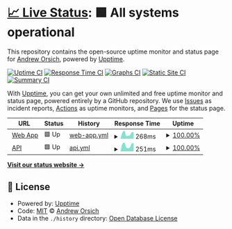 # [📈 Live Status](https://status.growthflags.com): <!--live status--> **🟩 All systems operational**

This repository contains the open-source uptime monitor and status page for [Andrew Orsich](paralect.com), powered by [Upptime](https://github.com/upptime/upptime).

[![Uptime CI](https://github.com/anorsich/growthflags-uptime/workflows/Uptime%20CI/badge.svg)](https://github.com/anorsich/growthflags-uptime/actions?query=workflow%3A%22Uptime+CI%22)
[![Response Time CI](https://github.com/anorsich/growthflags-uptime/workflows/Response%20Time%20CI/badge.svg)](https://github.com/anorsich/growthflags-uptime/actions?query=workflow%3A%22Response+Time+CI%22)
[![Graphs CI](https://github.com/anorsich/growthflags-uptime/workflows/Graphs%20CI/badge.svg)](https://github.com/anorsich/growthflags-uptime/actions?query=workflow%3A%22Graphs+CI%22)
[![Static Site CI](https://github.com/anorsich/growthflags-uptime/workflows/Static%20Site%20CI/badge.svg)](https://github.com/anorsich/growthflags-uptime/actions?query=workflow%3A%22Static+Site+CI%22)
[![Summary CI](https://github.com/anorsich/growthflags-uptime/workflows/Summary%20CI/badge.svg)](https://github.com/anorsich/growthflags-uptime/actions?query=workflow%3A%22Summary+CI%22)

With [Upptime](https://upptime.js.org), you can get your own unlimited and free uptime monitor and status page, powered entirely by a GitHub repository. We use [Issues](https://github.com/anorsich/growthflags-uptime/issues) as incident reports, [Actions](https://github.com/anorsich/growthflags-uptime/actions) as uptime monitors, and [Pages](https://status.growthflags.com) for the status page.

<!--start: status pages-->
<!-- This summary is generated by Upptime (https://github.com/upptime/upptime) -->
<!-- Do not edit this manually, your changes will be overwritten -->
<!-- prettier-ignore -->
| URL | Status | History | Response Time | Uptime |
| --- | ------ | ------- | ------------- | ------ |
| <img alt="" src="https://icons.duckduckgo.com/ip3/app.growthflags.com.ico" height="13"> [Web App](https://app.growthflags.com/) | 🟩 Up | [web-app.yml](https://github.com/prlct/growthflags-uptime/commits/HEAD/history/web-app.yml) | <details><summary><img alt="Response time graph" src="./graphs/web-app/response-time-week.png" height="20"> 268ms</summary><br><a href="https://prlct.github.io/growthflags-uptime/history/web-app"><img alt="Response time 316" src="https://img.shields.io/endpoint?url=https%3A%2F%2Fraw.githubusercontent.com%2Fprlct%2Fgrowthflags-uptime%2FHEAD%2Fapi%2Fweb-app%2Fresponse-time.json"></a><br><a href="https://prlct.github.io/growthflags-uptime/history/web-app"><img alt="24-hour response time 335" src="https://img.shields.io/endpoint?url=https%3A%2F%2Fraw.githubusercontent.com%2Fprlct%2Fgrowthflags-uptime%2FHEAD%2Fapi%2Fweb-app%2Fresponse-time-day.json"></a><br><a href="https://prlct.github.io/growthflags-uptime/history/web-app"><img alt="7-day response time 268" src="https://img.shields.io/endpoint?url=https%3A%2F%2Fraw.githubusercontent.com%2Fprlct%2Fgrowthflags-uptime%2FHEAD%2Fapi%2Fweb-app%2Fresponse-time-week.json"></a><br><a href="https://prlct.github.io/growthflags-uptime/history/web-app"><img alt="30-day response time 259" src="https://img.shields.io/endpoint?url=https%3A%2F%2Fraw.githubusercontent.com%2Fprlct%2Fgrowthflags-uptime%2FHEAD%2Fapi%2Fweb-app%2Fresponse-time-month.json"></a><br><a href="https://prlct.github.io/growthflags-uptime/history/web-app"><img alt="1-year response time 316" src="https://img.shields.io/endpoint?url=https%3A%2F%2Fraw.githubusercontent.com%2Fprlct%2Fgrowthflags-uptime%2FHEAD%2Fapi%2Fweb-app%2Fresponse-time-year.json"></a></details> | <details><summary><a href="https://prlct.github.io/growthflags-uptime/history/web-app">100.00%</a></summary><a href="https://prlct.github.io/growthflags-uptime/history/web-app"><img alt="All-time uptime 100.00%" src="https://img.shields.io/endpoint?url=https%3A%2F%2Fraw.githubusercontent.com%2Fprlct%2Fgrowthflags-uptime%2FHEAD%2Fapi%2Fweb-app%2Fuptime.json"></a><br><a href="https://prlct.github.io/growthflags-uptime/history/web-app"><img alt="24-hour uptime 100.00%" src="https://img.shields.io/endpoint?url=https%3A%2F%2Fraw.githubusercontent.com%2Fprlct%2Fgrowthflags-uptime%2FHEAD%2Fapi%2Fweb-app%2Fuptime-day.json"></a><br><a href="https://prlct.github.io/growthflags-uptime/history/web-app"><img alt="7-day uptime 100.00%" src="https://img.shields.io/endpoint?url=https%3A%2F%2Fraw.githubusercontent.com%2Fprlct%2Fgrowthflags-uptime%2FHEAD%2Fapi%2Fweb-app%2Fuptime-week.json"></a><br><a href="https://prlct.github.io/growthflags-uptime/history/web-app"><img alt="30-day uptime 100.00%" src="https://img.shields.io/endpoint?url=https%3A%2F%2Fraw.githubusercontent.com%2Fprlct%2Fgrowthflags-uptime%2FHEAD%2Fapi%2Fweb-app%2Fuptime-month.json"></a><br><a href="https://prlct.github.io/growthflags-uptime/history/web-app"><img alt="1-year uptime 100.00%" src="https://img.shields.io/endpoint?url=https%3A%2F%2Fraw.githubusercontent.com%2Fprlct%2Fgrowthflags-uptime%2FHEAD%2Fapi%2Fweb-app%2Fuptime-year.json"></a></details>
| <img alt="" src="https://icons.duckduckgo.com/ip3/api.growthflags.com.ico" height="13"> [API](https://api.growthflags.com/feature-flags/features?env=production&token=pk_37013fdd97190b0f1a44151fcf9818a4d222fb8249e71517) | 🟩 Up | [api.yml](https://github.com/prlct/growthflags-uptime/commits/HEAD/history/api.yml) | <details><summary><img alt="Response time graph" src="./graphs/api/response-time-week.png" height="20"> 251ms</summary><br><a href="https://prlct.github.io/growthflags-uptime/history/api"><img alt="Response time 371" src="https://img.shields.io/endpoint?url=https%3A%2F%2Fraw.githubusercontent.com%2Fprlct%2Fgrowthflags-uptime%2FHEAD%2Fapi%2Fapi%2Fresponse-time.json"></a><br><a href="https://prlct.github.io/growthflags-uptime/history/api"><img alt="24-hour response time 321" src="https://img.shields.io/endpoint?url=https%3A%2F%2Fraw.githubusercontent.com%2Fprlct%2Fgrowthflags-uptime%2FHEAD%2Fapi%2Fapi%2Fresponse-time-day.json"></a><br><a href="https://prlct.github.io/growthflags-uptime/history/api"><img alt="7-day response time 251" src="https://img.shields.io/endpoint?url=https%3A%2F%2Fraw.githubusercontent.com%2Fprlct%2Fgrowthflags-uptime%2FHEAD%2Fapi%2Fapi%2Fresponse-time-week.json"></a><br><a href="https://prlct.github.io/growthflags-uptime/history/api"><img alt="30-day response time 397" src="https://img.shields.io/endpoint?url=https%3A%2F%2Fraw.githubusercontent.com%2Fprlct%2Fgrowthflags-uptime%2FHEAD%2Fapi%2Fapi%2Fresponse-time-month.json"></a><br><a href="https://prlct.github.io/growthflags-uptime/history/api"><img alt="1-year response time 371" src="https://img.shields.io/endpoint?url=https%3A%2F%2Fraw.githubusercontent.com%2Fprlct%2Fgrowthflags-uptime%2FHEAD%2Fapi%2Fapi%2Fresponse-time-year.json"></a></details> | <details><summary><a href="https://prlct.github.io/growthflags-uptime/history/api">100.00%</a></summary><a href="https://prlct.github.io/growthflags-uptime/history/api"><img alt="All-time uptime 99.92%" src="https://img.shields.io/endpoint?url=https%3A%2F%2Fraw.githubusercontent.com%2Fprlct%2Fgrowthflags-uptime%2FHEAD%2Fapi%2Fapi%2Fuptime.json"></a><br><a href="https://prlct.github.io/growthflags-uptime/history/api"><img alt="24-hour uptime 100.00%" src="https://img.shields.io/endpoint?url=https%3A%2F%2Fraw.githubusercontent.com%2Fprlct%2Fgrowthflags-uptime%2FHEAD%2Fapi%2Fapi%2Fuptime-day.json"></a><br><a href="https://prlct.github.io/growthflags-uptime/history/api"><img alt="7-day uptime 100.00%" src="https://img.shields.io/endpoint?url=https%3A%2F%2Fraw.githubusercontent.com%2Fprlct%2Fgrowthflags-uptime%2FHEAD%2Fapi%2Fapi%2Fuptime-week.json"></a><br><a href="https://prlct.github.io/growthflags-uptime/history/api"><img alt="30-day uptime 99.90%" src="https://img.shields.io/endpoint?url=https%3A%2F%2Fraw.githubusercontent.com%2Fprlct%2Fgrowthflags-uptime%2FHEAD%2Fapi%2Fapi%2Fuptime-month.json"></a><br><a href="https://prlct.github.io/growthflags-uptime/history/api"><img alt="1-year uptime 99.92%" src="https://img.shields.io/endpoint?url=https%3A%2F%2Fraw.githubusercontent.com%2Fprlct%2Fgrowthflags-uptime%2FHEAD%2Fapi%2Fapi%2Fuptime-year.json"></a></details>

<!--end: status pages-->

[**Visit our status website →**](https://status.growthflags.com)

## 📄 License

- Powered by: [Upptime](https://github.com/upptime/upptime)
- Code: [MIT](./LICENSE) © [Andrew Orsich](paralect.com)
- Data in the `./history` directory: [Open Database License](https://opendatacommons.org/licenses/odbl/1-0/)
